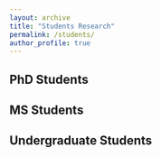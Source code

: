 ```yaml
---
layout: archive
title: "Students Research"
permalink: /students/
author_profile: true
---
```


## PhD Students

## MS Students

## Undergraduate Students
